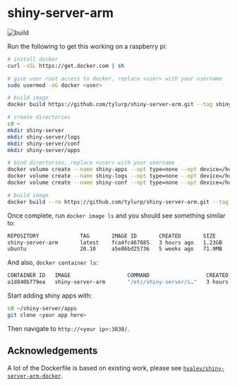 # shiny-server-arm

![build](https://github.com/tyluRp/shiny-server-arm/workflows/build/badge.svg)

Run the following to get this working on a raspberry pi:

```bash
# install docker
curl -sSL https://get.docker.com | sh

# give user root access to docker, replace <user> with your username
sudo usermod -aG docker <user>

# build image
docker build https://github.com/tylurp/shiny-server-arm.git --tag shiny-server-arm

# create directories
cd ~
mkdir shiny-server
mkdir shiny-server/logs
mkdir shiny-server/conf
mkdir shiny-server/apps

# bind directories, replace <user> with your username
docker volume create --name shiny-apps --opt type=none --opt device=/home/<user>/shiny-server/apps/ --opt o=bind
docker volume create --name shiny-logs --opt type=none --opt device=/home/<user>/shiny-server/logs/ --opt o=bind
docker volume create --name shiny-conf --opt type=none --opt device=/home/<user>/shiny-server/conf/ --opt o=bind

# build image
docker build --rm https://github.com/tylurp/shiny-server-arm.git --tag shiny-server-arm
```

Once complete, run `docker image ls` and you should see something similar to:

```bash
REPOSITORY             TAG       IMAGE ID       CREATED       SIZE
shiny-server-arm       latest    fca4fc467885   3 hours ago   1.23GB
ubuntu                 20.10     a5e86bd25736   5 weeks ago   71.9MB
```

And also, `docker container ls`:

```bash
CONTAINER ID   IMAGE                  COMMAND                  CREATED       STATUS       PORTS                    NAMES
a1d840b779ea   shiny-server-arm       "/etc/shiny-server/i…"   3 hours ago   Up 3 hours   0.0.0.0:3838->3838/tcp   affectionate_shannon
```

Start adding shiny apps with:

```bash
cd ~/shiny-server/apps
git clone <your app here>
```

Then navigate to `http://<your ip>:3838/`.

## Acknowledgements

A lot of the Dockerfile is based on existing work, please see [`hvalev/shiny-server-arm-docker`](https://github.com/hvalev/shiny-server-arm-docker).